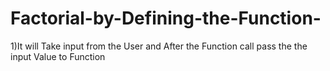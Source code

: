# Factorial-by-Defining-the-Function-
1)It will Take input from the User and After the Function call pass the the input Value to Function
